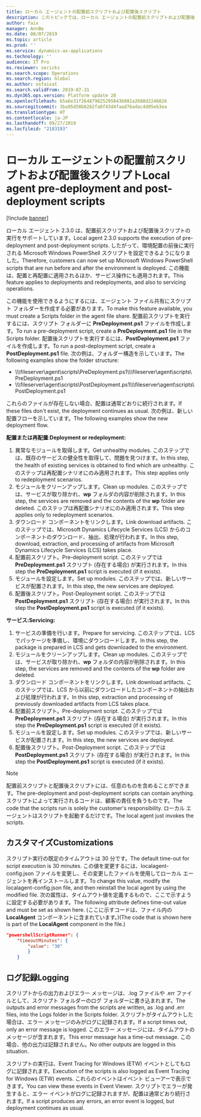 ```yaml
---
title: ローカル エージェントの配置前スクリプトおよび配置後スクリプト
description: このトピックでは、ローカル エージェントの配置前スクリプトおよび配置後スクリプトに関する情報を提供します。
author: faix
manager: AnnBe
ms.date: 08/07/2019
ms.topic: article
ms.prod: ''
ms.service: dynamics-ax-applications
ms.technology: ''
audience: IT Pro
ms.reviewer: sericks
ms.search.scope: Operations
ms.search.region: Global
ms.author: osfaixat
ms.search.validFrom: 2019-07-31
ms.dyn365.ops.version: Platform update 28
ms.openlocfilehash: b5a6e31f264879825295843b881a2688d2246826
ms.sourcegitcommit: 3ba95d50b8262fa0f43d4faad76adac4d05eb3ea
ms.translationtype: HT
ms.contentlocale: ja-JP
ms.lasthandoff: 09/27/2019
ms.locfileid: "2183193"
---
```

# <a name="local-agent-pre-deployment-and-post-deployment-scripts"></a><span data-ttu-id="52b34-103">ローカル エージェントの配置前スクリプトおよび配置後スクリプト</span><span class="sxs-lookup"><span data-stu-id="52b34-103">Local agent pre-deployment and post-deployment scripts</span></span>

[!include [banner](../includes/banner.md)]

<span data-ttu-id="52b34-104">ローカル エージェント 2.3.0 は、配置前スクリプトおよび配置後スクリプトの実行をサポートしています。</span><span class="sxs-lookup"><span data-stu-id="52b34-104">Local agent 2.3.0 supports the execution of pre-deployment and post-deployment scripts.</span></span> <span data-ttu-id="52b34-105">したがって、環境配置の前後に実行される Microsoft Windows PowerShell スクリプトを設定できるようになりました。</span><span class="sxs-lookup"><span data-stu-id="52b34-105">Therefore, customers can now set up Microsoft Windows PowerShell scripts that are run before and after the environment is deployed.</span></span> <span data-ttu-id="52b34-106">この機能は、配置と再配置に適用されるほか、サービス操作にも適用されます。</span><span class="sxs-lookup"><span data-stu-id="52b34-106">This feature applies to deployments and redeployments, and also to servicing operations.</span></span>

<span data-ttu-id="52b34-107">この機能を使用できるようにするには、エージェント ファイル共有にスクリプト フォルダーを作成する必要があります。</span><span class="sxs-lookup"><span data-stu-id="52b34-107">To make this feature available, you must create a Scripts folder in the agent file share.</span></span> <span data-ttu-id="52b34-108">配置前スクリプトを実行するには、スクリプト フォルダーに **PreDeployment.ps1** ファイルを作成します。</span><span class="sxs-lookup"><span data-stu-id="52b34-108">To run a pre-deployment script, create a **PreDeployment.ps1** file in the Scripts folder.</span></span> <span data-ttu-id="52b34-109">配置後スクリプトを実行するには、**PostDeployment.ps1** ファイルを作成します。</span><span class="sxs-lookup"><span data-stu-id="52b34-109">To run a post-deployment script, create a **PostDeployment.ps1** file.</span></span> <span data-ttu-id="52b34-110">次の例は、フォルダー構造を示しています。</span><span class="sxs-lookup"><span data-stu-id="52b34-110">The following examples show the folder structure:</span></span>

- <span data-ttu-id="52b34-111">\\\\\\fileserver\\agent\\scripts\\PreDeployment.ps1</span><span class="sxs-lookup"><span data-stu-id="52b34-111">\\\\\\fileserver\\agent\\scripts\\PreDeployment.ps1</span></span>
- <span data-ttu-id="52b34-112">\\\\\\fileserver\\agent\\scripts\\PostDeployment.ps1</span><span class="sxs-lookup"><span data-stu-id="52b34-112">\\\\\\fileserver\\agent\\scripts\\PostDeployment.ps1</span></span>

<span data-ttu-id="52b34-113">これらのファイルが存在しない場合、配置は通常どおりに続行されます。</span><span class="sxs-lookup"><span data-stu-id="52b34-113">If these files don't exist, the deployment continues as usual.</span></span> <span data-ttu-id="52b34-114">次の例は、新しい配置フローを示しています。</span><span class="sxs-lookup"><span data-stu-id="52b34-114">The following examples show the new deployment flow.</span></span>

<span data-ttu-id="52b34-115">**配置または再配置**:</span><span class="sxs-lookup"><span data-stu-id="52b34-115">**Deployment or redeployment:**</span></span>

1. <span data-ttu-id="52b34-116">異常なモジュールを取得します。</span><span class="sxs-lookup"><span data-stu-id="52b34-116">Get unhealthy modules.</span></span> <span data-ttu-id="52b34-117">このステップでは、既存のサービスの健全性を取得して、問題を見つけます。</span><span class="sxs-lookup"><span data-stu-id="52b34-117">In this step, the health of existing services is obtained to find which are unhealthy.</span></span> <span data-ttu-id="52b34-118">このステップは再配置シナリオにのみ適用されます。</span><span class="sxs-lookup"><span data-stu-id="52b34-118">This step applies only to redeployment scenarios.</span></span>
2. <span data-ttu-id="52b34-119">モジュールをクリーンアップします。</span><span class="sxs-lookup"><span data-stu-id="52b34-119">Clean up modules.</span></span> <span data-ttu-id="52b34-120">このステップでは、サービスが取り除かれ、**wp** フォルダの内容が削除されます。</span><span class="sxs-lookup"><span data-stu-id="52b34-120">In this step, the services are removed and the contents of the **wp** folder are deleted.</span></span> <span data-ttu-id="52b34-121">このステップは再配置シナリオにのみ適用されます。</span><span class="sxs-lookup"><span data-stu-id="52b34-121">This step applies only to redeployment scenarios.</span></span>
3. <span data-ttu-id="52b34-122">ダウンロード コンポーネントをリンクします。</span><span class="sxs-lookup"><span data-stu-id="52b34-122">Link download artifacts.</span></span> <span data-ttu-id="52b34-123">このステップでは、Microsoft Dynamics Lifecycle Services (LCS) からのコンポーネントのダウンロード、抽出、処理が行われます。</span><span class="sxs-lookup"><span data-stu-id="52b34-123">In this step, download, extraction, and processing of artifacts from Microsoft Dynamics Lifecycle Services (LCS) takes place.</span></span>
4. <span data-ttu-id="52b34-124">配置前スクリプト。</span><span class="sxs-lookup"><span data-stu-id="52b34-124">Pre-deployment script.</span></span> <span data-ttu-id="52b34-125">このステップでは **PreDeployment.ps1** スクリプト (存在する場合) が実行されます。</span><span class="sxs-lookup"><span data-stu-id="52b34-125">In this step the **PreDeployment.ps1** script is executed (if it exists).</span></span>
5. <span data-ttu-id="52b34-126">モジュールを設定します。</span><span class="sxs-lookup"><span data-stu-id="52b34-126">Set up modules.</span></span> <span data-ttu-id="52b34-127">このステップでは、新しいサービスが配置されます。</span><span class="sxs-lookup"><span data-stu-id="52b34-127">In this step, the new services are deployed.</span></span>
6. <span data-ttu-id="52b34-128">配置後スクリプト。</span><span class="sxs-lookup"><span data-stu-id="52b34-128">Post-Deployment script.</span></span> <span data-ttu-id="52b34-129">このステップでは **PostDeployment.ps1** スクリプト (存在する場合) が実行されます。</span><span class="sxs-lookup"><span data-stu-id="52b34-129">In this step the **PostDeployment.ps1** script is executed (if it exists).</span></span>

<span data-ttu-id="52b34-130">**サービス:**</span><span class="sxs-lookup"><span data-stu-id="52b34-130">**Servicing:**</span></span>

1. <span data-ttu-id="52b34-131">サービスの準備を行います。</span><span class="sxs-lookup"><span data-stu-id="52b34-131">Prepare for servicing.</span></span> <span data-ttu-id="52b34-132">このステップでは、LCS でパッケージを準備し、環境にダウンロードします。</span><span class="sxs-lookup"><span data-stu-id="52b34-132">In this step, the package is prepared in LCS and gets downloaded to the environment.</span></span>
2. <span data-ttu-id="52b34-133">モジュールをクリーンアップします。</span><span class="sxs-lookup"><span data-stu-id="52b34-133">Clean up modules.</span></span> <span data-ttu-id="52b34-134">このステップでは、サービスが取り除かれ、**wp** フォルダの内容が削除されます。</span><span class="sxs-lookup"><span data-stu-id="52b34-134">In this step, the services are removed and the contents of the **wp** folder are deleted.</span></span>
3. <span data-ttu-id="52b34-135">ダウンロード コンポーネントをリンクします。</span><span class="sxs-lookup"><span data-stu-id="52b34-135">Link download artifacts.</span></span> <span data-ttu-id="52b34-136">このステップでは、LCS から以前にダウンロードしたコンポーネントの抽出および処理が行われます。</span><span class="sxs-lookup"><span data-stu-id="52b34-136">In this step, extraction and processing of previously downloaded artifacts from LCS takes place.</span></span>
4. <span data-ttu-id="52b34-137">配置前スクリプト。</span><span class="sxs-lookup"><span data-stu-id="52b34-137">Pre-deployment script.</span></span> <span data-ttu-id="52b34-138">このステップでは **PreDeployment.ps1** スクリプト (存在する場合) が実行されます。</span><span class="sxs-lookup"><span data-stu-id="52b34-138">In this step the **PreDeployment.ps1** script is executed (if it exists).</span></span>
5. <span data-ttu-id="52b34-139">モジュールを設定します。</span><span class="sxs-lookup"><span data-stu-id="52b34-139">Set up modules.</span></span> <span data-ttu-id="52b34-140">このステップでは、新しいサービスが配置されます。</span><span class="sxs-lookup"><span data-stu-id="52b34-140">In this step, the new services are deployed.</span></span>
6. <span data-ttu-id="52b34-141">配置後スクリプト。</span><span class="sxs-lookup"><span data-stu-id="52b34-141">Post-Deployment script.</span></span> <span data-ttu-id="52b34-142">このステップでは **PostDeployment.ps1** スクリプト (存在する場合) が実行されます。</span><span class="sxs-lookup"><span data-stu-id="52b34-142">In this step the **PostDeployment.ps1** script is executed (if it exists).</span></span>

> [!NOTE]
> <span data-ttu-id="52b34-143">配置前スクリプトと配置後スクリプトには、任意のものを含めることができます。</span><span class="sxs-lookup"><span data-stu-id="52b34-143">The pre-deployment and post-deployment scripts can contain anything.</span></span> <span data-ttu-id="52b34-144">スクリプトによって実行されるコードは、顧客の責任を負うものです。</span><span class="sxs-lookup"><span data-stu-id="52b34-144">The code that the scripts run is solely the customer's responsibility.</span></span> <span data-ttu-id="52b34-145">ローカル エージェントはスクリプトを起動するだけです。</span><span class="sxs-lookup"><span data-stu-id="52b34-145">The local agent just invokes the scripts.</span></span>

## <a name="customizations"></a><span data-ttu-id="52b34-146">カスタマイズ</span><span class="sxs-lookup"><span data-stu-id="52b34-146">Customizations</span></span>

<span data-ttu-id="52b34-147">スクリプト実行の既定のタイムアウトは 30 分です。</span><span class="sxs-lookup"><span data-stu-id="52b34-147">The default time-out for script execution is 30 minutes.</span></span> <span data-ttu-id="52b34-148">この値を変更するには、localagent-config.json ファイルを変更し、その変更したファイルを使用してローカル エージェントを再インストールします。</span><span class="sxs-lookup"><span data-stu-id="52b34-148">To change this value, modify the localagent-config.json file, and then reinstall the local agent by using the modified file.</span></span> <span data-ttu-id="52b34-149">次の属性は、タイムアウト値を定義するもので、ここで示すように設定する必要があります。</span><span class="sxs-lookup"><span data-stu-id="52b34-149">The following attribute defines time-out value and must be set as shown here.</span></span> <span data-ttu-id="52b34-150">(ここに示すコードは、ファイル内の **LocalAgent** コンポーネントに含まれています。)</span><span class="sxs-lookup"><span data-stu-id="52b34-150">(The code that is shown here is part of the **LocalAgent** component in the file.)</span></span>

```json
"powershellScriptRunner": {
    "timeoutMinutes": {
        "value": "30"
        }
    }
```

## <a name="logging"></a><span data-ttu-id="52b34-151">ログ記録</span><span class="sxs-lookup"><span data-stu-id="52b34-151">Logging</span></span>

<span data-ttu-id="52b34-152">スクリプトからの出力およびエラー メッセージは、.log ファイルや .err ファイルとして、スクリプト フォルダーのログ フォルダーに書き込まれます。</span><span class="sxs-lookup"><span data-stu-id="52b34-152">The outputs and error messages from the scripts are written, as .log and .err files, into the Logs folder in the Scripts folder.</span></span> <span data-ttu-id="52b34-153">スクリプトがタイムアウトした場合は、エラー メッセージのみがログに記録されます。</span><span class="sxs-lookup"><span data-stu-id="52b34-153">If a script times out, only an error message is logged.</span></span> <span data-ttu-id="52b34-154">このエラー メッセージには、タイムアウトのメッセージが含まれます。</span><span class="sxs-lookup"><span data-stu-id="52b34-154">This error message has a time-out message.</span></span> <span data-ttu-id="52b34-155">この場合、他の出力は記録されません。</span><span class="sxs-lookup"><span data-stu-id="52b34-155">No other outputs are logged in this situation.</span></span>

<span data-ttu-id="52b34-156">スクリプトの実行は、Event Tracing for Windows (ETW) イベントとしてもログに記録されます。</span><span class="sxs-lookup"><span data-stu-id="52b34-156">Execution of the scripts is also logged as Event Tracing for Windows (ETW) events.</span></span> <span data-ttu-id="52b34-157">これらのイベントはイベント ビューアーで表示できます。</span><span class="sxs-lookup"><span data-stu-id="52b34-157">You can view these events in Event Viewer.</span></span> <span data-ttu-id="52b34-158">スクリプトでエラーが発生すると、エラー イベントがログに記録されますが、配置は通常どおり続行されます。</span><span class="sxs-lookup"><span data-stu-id="52b34-158">If a script produces any errors, an error event is logged, but deployment continues as usual.</span></span>

